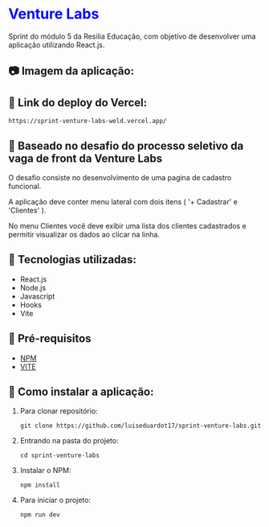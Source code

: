 # <spam style="color: blue">Venture Labs</spam>

Sprint do módulo 5 da Resilia Educação, com objetivo de desenvolver uma aplicação utilizando React.js.<br>

## 📷 Imagem da aplicação:


## 🔼 Link do deploy do Vercel:
```
https://sprint-venture-labs-weld.vercel.app/
```

## 🎯 Baseado no desafio do processo seletivo da vaga de front da Venture Labs

O desafio consiste no desenvolvimento de uma pagina de cadastro funcional. <br>

A aplicação deve conter menu lateral com dois itens ( '+ Cadastrar' e 'Clientes' ).

No menu Clientes você deve exibir uma lista dos clientes cadastrados e permitir
visualizar os dados ao clicar na linha.

## 🧩 Tecnologias utilizadas:

- React.js
- Node.js
- Javascript
- Hooks
- Vite


## 📘 Pré-requisitos

- <a href="https://www.npmjs.com/">NPM</a>
- <a href="https://vitejs.dev/">VITE</a>

## :rocket: Como instalar a aplicação:

1. Para clonar repositório:

    ```
    git clone https://github.com/luiseduardot17/sprint-venture-labs.git
    ```

2. Entrando na pasta do projeto:

    ```
    cd sprint-venture-labs
    ```

3. Instalar o NPM:

     ```
     npm install
     ```

4. Para iniciar o projeto:

    ```
    npm run dev
    ```
